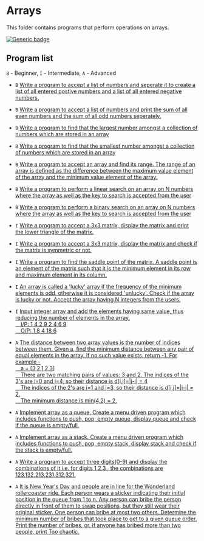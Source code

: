# Arrays

This folder contains programs that perform operations on arrays.


[![Generic badge](https://img.shields.io/badge/ProgramCount-17-<COLOR>.svg)](https://shields.io/)

## Program list

`B` - Beginner, `I` - Intermediate, `A` - Advanced

* `B` [Write a program to accept a list of numbers and seperate it to create a list of all entered postive numbers and a list of all entered negative numbers.](seperatePostiveNegative.cpp)

* `B` [Write a program to accept a list of numbers and print the sum of all even numbers and the sum of all odd numbers seperately.](sumOfEvenAndOdd.cpp)

* `B` [Write a program to find that the largest number amongst a collection of numbers which are stored in an array](maxElementArray.cpp)

* `B` [Write a program to find that the smallest number amongst a collection of numbers which are stored in an array](minElementArray.cpp)

* `B` [Write a program to accept an array and find its range. The range of an array is defined as the difference between the maximum value element of the array and the minimum value element of the array.](arrayRange.cpp)

* `B` [Write a program to perform a linear search on an array on N numbers where the array as well as the key to search is accepted from the user](linearSearch.cpp)

* `B` [Write a program to perform a binary search on an array on N numbers where the array as well as the key to search is accepted from the user](binarySearch.cpp)

* `I` [Write a program to accept a 3x3 matrix, display the matrix and print the lower triangle of the matrix.](lowerTriangularMatrix.cpp)

* `I` [Write a program to accept a 3x3 matrix, display the matrix and check if the matrix is symmetric or not.](symmtericMatrix.cpp)

* `I` [Write a program to find the saddle point of the matrix. A saddle point is an element of the matrix such that it is the minimum element in its row and maximum element in its column.](matrixSaddlePoint.cpp)

* `I` [An array is called a 'lucky' array if the frequency of the minimum elements is odd, otherwise it is considered 'unlucky'. Check  if the array is lucky or not. Accept the array having N integers from the users.](luckyArray.cpp)

* `I` [Input integer array and add the elements having same value, thus reducing the number of elements in the array. 
</br>&emsp;I/P: 1 4 2 9 2 4 6 9
</br>&emsp;O/P: 1 8 4 18 6](arrayReduce.cpp)

* `A` [The distance between two array values is the number of indices between them. Given a, find the minimum distance between any pair of equal elements in the array. If no such value exists, return -1. For example - 
<br>&emsp;a = \[3,2,1,2,3\]
<br>&emsp;There are two matching pairs of values: 3 and 2. The indices of the 3's are i=0 and j=4, so their distance is d\[i,j\]=|j-i| = 4
<br>&emsp;The indices of the 2's are i=1 and j=3, so their distance is d\[i,j\]=|j-i| = 2.
<br>&emsp;The minimum distance is min(4,2) = 2.](minimumDistance.cpp)

* `A` [Implement array as a queue. Create a menu driven program which includes functions to push, pop, empty queue, display queue and check if the queue is empty/full.](arrayAsQueue.cpp)

* `A` [Implement array as a stack. Create a menu driven program which includes functions to push, pop, empty stack, display stack and check if the stack is empty/full.](arrayAsStack.cpp)

* `A` [Write a program to accept three digits(0-9) and display the combinations of it i.e. for digits 1,2,3 , the combinations are 123,132,213,231,312,321.](combinationsOf3DigitNumber.cpp)

* `A` [It is New Year's Day and people are in line for the Wonderland rollercoaster ride. Each person wears a sticker indicating their initial position in the queue from 1 to n. Any person can bribe the person directly in front of them to swap positions, but they still wear their original sticker. One person can bribe at most two others.
Determine the minimum number of bribes that took place to get to a given queue order. Print the number of bribes, or, if anyone has bribed more than two people, print Too chaotic.](bribeCalculator.cpp)


